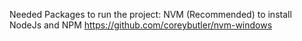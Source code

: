 Needed Packages to run the project:
NVM (Recommended) to install NodeJs and NPM 
https://github.com/coreybutler/nvm-windows
